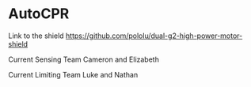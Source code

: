 # AutoCPR
Link to the shield
https://github.com/pololu/dual-g2-high-power-motor-shield


Current Sensing Team
Cameron and Elizabeth

Current Limiting Team
Luke and Nathan
